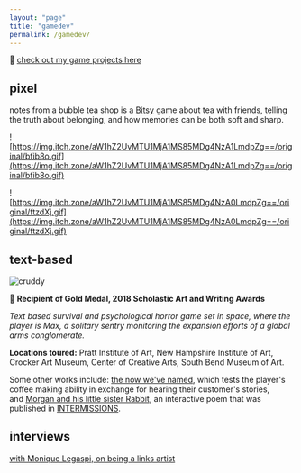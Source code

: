 ```yaml
---
layout: "page"
title: "gamedev"
permalink: /gamedev/
---
```

🥞 [check out my game projects here](https://windbreak.itch.io)

## pixel

notes from a bubble tea shop is a [Bitsy](http://bitsy.org/) game about tea with friends, telling the truth about belonging, and how memories can be both soft and sharp.

![https://img.itch.zone/aW1hZ2UvMTU1MjA1MS85MDg4NzA1LmdpZg==/original/bfib8o.gif](https://img.itch.zone/aW1hZ2UvMTU1MjA1MS85MDg4NzA1LmdpZg==/original/bfib8o.gif)

![https://img.itch.zone/aW1hZ2UvMTU1MjA1MS85MDg4NzA0LmdpZg==/original/ftzdXj.gif](https://img.itch.zone/aW1hZ2UvMTU1MjA1MS85MDg4NzA0LmdpZg==/original/ftzdXj.gif)

## text-based

![cruddy](https://img.itch.zone/aW1nLzkxNDQ4MjQucG5n/180x143%23c/c255GN.png)

🏅 **Recipient of Gold Medal, 2018 Scholastic Art and Writing Awards**

_Text based survival and psychological horror game set in space, where the player is Max, a solitary sentry monitoring the expansion efforts of a global arms conglomerate._

**Locations toured:** Pratt Institute of Art, New Hampshire Institute of Art, Crocker Art Museum, Center of Creative Arts, South Bend Museum of Art. 

Some other works include: [the now we've named](https://windbreak.itch.io/the-now-weve-named), which tests the player's coffee making ability in exchange for hearing their customer's stories, and [Morgan and his little sister Rabbit](https://windbreak.itch.io/morgan-and-rabbit), an interactive poem that was published in [INTERMISSIONS](https://www.camilleintson.com/intermissions?fbclid=IwAR1rfNidXvfxzgsfS775X-t_iCNaKFtqWmRLzttz8wSG79niLcdnDO56e38).

## interviews
[with Monique Legaspi, on being a links artist](https://monique-link.neocities.org/interview)